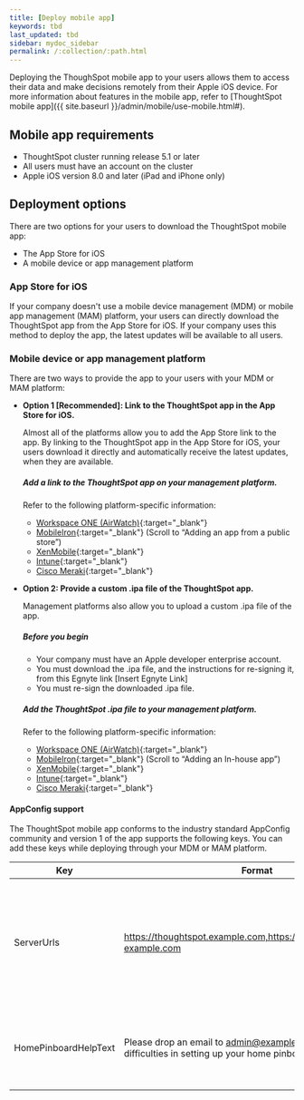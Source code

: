 ```yaml
---
title: [Deploy mobile app]
keywords: tbd
last_updated: tbd
sidebar: mydoc_sidebar
permalink: /:collection/:path.html
---
```

Deploying the ThoughSpot mobile app to your users allows them to access their data and make decisions remotely from their Apple iOS device. For more information about features in the mobile app, refer to [ThoughtSpot mobile app]({{ site.baseurl }}/admin/mobile/use-mobile.html#).

## Mobile app requirements
- ThoughtSpot cluster running release 5.1 or later
- All users must have an account on the cluster
- Apple iOS version 8.0 and later (iPad and iPhone only)

## Deployment options

There are two options for your users to download the ThoughtSpot mobile app:
- The App Store for iOS
- A mobile device or app management platform

### App Store for iOS
If your company doesn't use a mobile device management (MDM) or mobile app management (MAM) platform, your users can directly download the ThoughtSpot app from the App Store for iOS. If your company uses this method to deploy the app, the latest updates will be available to all users.

### Mobile device or app management platform
There are two ways to provide the app to your users with your MDM or MAM platform:

- **Option 1 [Recommended]: Link to the ThoughtSpot app in the App Store for iOS.**

    Almost all of the platforms allow you to add the App Store link to the app. By linking to the ThoughtSpot app in the App Store for iOS, your users download it directly and automatically receive the latest updates, when they are available.

  ##### Add a link to the ThoughtSpot app on your management platform.  
  Refer to the following platform-specific information:

    - [Workspace ONE (AirWatch)](https://docs.vmware.com/en/VMware-Workspace-ONE-UEM/1811/VMware-Workspace-ONE-UEM-Mobile-Application-Management/GUID-AWT-CONFIG-PUBLIC-APPS-WS1.html){:target="_blank"}
    - [MobileIron](http://mi.extendedhelp.mobileiron.com/53/all/en/desktop/App_Catalog.htm){:target="_blank"} (Scroll to “Adding an app from a public store”)
    - [XenMobile](https://docs.citrix.com/en-us/xenmobile/xenmobile-service/apps.html#add-a-public-app-store-app){:target="_blank"}
    - [Intune](https://docs.microsoft.com/en-us/intune/store-apps-ios){:target="_blank"}
    - [Cisco Meraki](https://documentation.meraki.com/SM/Apps_and_Software/Deploying_Store_Apps_for_iOS%2F%2FmacOS_and_Android){:target="_blank"}

- **Option 2: Provide a custom .ipa file of the ThoughtSpot app.**

    Management platforms also allow you to upload a custom .ipa file of the app.  

  ##### Before you begin
    - Your company must have an Apple developer enterprise account.
    - You must download the .ipa file, and the instructions for re-signing it, from this Egnyte link [Insert Egnyte Link]
    - You must re-sign the downloaded .ipa file.

  ##### Add the ThoughtSpot .ipa file to your management platform.  
  Refer to the following platform-specific information:
  - [Workspace ONE (AirWatch)](https://docs.vmware.com/en/VMware-Workspace-ONE-UEM/1811/VMware-Workspace-ONE-UEM-Mobile-Application-Management/GUID-AWT-CONFIG-INTERNAL-APPS-LOCAL.html#GUID-AWT-CONFIG-INTERNAL-APPS-LOCAL){:target="_blank"}
  - [MobileIron](http://mi.extendedhelp.mobileiron.com/53/all/en/desktop/App_Catalog.htm){:target="_blank"} (Scroll to “Adding an In-house app”)
  - [XenMobile](https://docs.citrix.com/en-us/citrix-endpoint-management/apps.html#add-an-enterprise-app){:target="_blank"}
  - [Intune](https://docs.microsoft.com/en-us/intune/lob-apps-ios){:target="_blank"}
  - [Cisco Meraki](https://documentation.meraki.com/SM/Apps_and_Software/Installing_Custom_Apps_on_iOS_and_Android_Devices){:target="_blank"}

#### AppConfig support

The ThoughtSpot mobile app conforms to the industry standard AppConfig community and version 1 of the app supports the following keys. You can add these keys while deploying through your MDM or MAM platform.

  |Key          |Format     |Description                   |
  |-----------------|------------|-----------------------------------|
  |ServerUrls   |https://thoughtspot.example.com,https://thoughtspot.finance-example.com| Displays a list of servers for users to choose from during sign-in. Separate the servers with commas.|
  |HomePinboardHelpText |Please drop an email to admin@example.com if you are facing difficulties in setting up your home pinboard.| The home pinboard set up help text can be customised using this key.|
